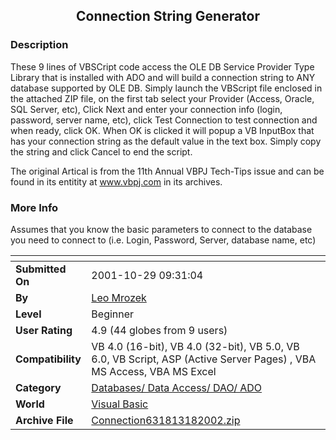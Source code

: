 ﻿<div align="center">

## Connection String Generator


</div>

### Description

These 9 lines of VBSCript code access the OLE DB Service Provider Type Library that is installed with ADO and will build a connection string to ANY database supported by OLE DB. Simply launch the VBScript file enclosed in the attached ZIP file, on the first tab select your Provider (Access, Oracle, SQL Server, etc), Click Next and enter your connection info (login, password, server name, etc), click Test Connection to test connection and when ready, click OK. When OK is clicked it will popup a VB InputBox that has your connection string as the default value in the text box. Simply copy the string and click Cancel to end the script.

The original Artical is from the 11th Annual VBPJ Tech-Tips issue and can be found in its entitity at www.vbpj.com in its archives.
 
### More Info
 
Assumes that you know the basic parameters to connect to the database you need to connect to (i.e. Login, Password, Server, database name, etc)


<span>             |<span>
---                |---
**Submitted On**   |2001-10-29 09:31:04
**By**             |[Leo Mrozek](https://github.com/Planet-Source-Code/PSCIndex/blob/master/ByAuthor/leo-mrozek.md)
**Level**          |Beginner
**User Rating**    |4.9 (44 globes from 9 users)
**Compatibility**  |VB 4\.0 \(16\-bit\), VB 4\.0 \(32\-bit\), VB 5\.0, VB 6\.0, VB Script, ASP \(Active Server Pages\) , VBA MS Access, VBA MS Excel
**Category**       |[Databases/ Data Access/ DAO/ ADO](https://github.com/Planet-Source-Code/PSCIndex/blob/master/ByCategory/databases-data-access-dao-ado__1-6.md)
**World**          |[Visual Basic](https://github.com/Planet-Source-Code/PSCIndex/blob/master/ByWorld/visual-basic.md)
**Archive File**   |[Connection631813182002\.zip](https://github.com/Planet-Source-Code/leo-mrozek-connection-string-generator__1-32791/archive/master.zip)








